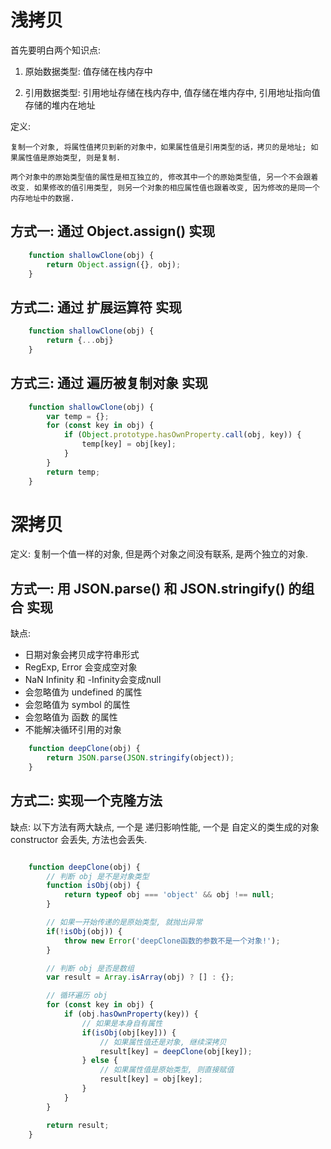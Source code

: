 # 浅拷贝

首先要明白两个知识点:

1. 原始数据类型: 值存储在栈内存中

2. 引用数据类型: 引用地址存储在栈内存中, 值存储在堆内存中, 引用地址指向值存储的堆内在地址

定义:

    复制一个对象, 将属性值拷贝到新的对象中，如果属性值是引用类型的话，拷贝的是地址; 如果属性值是原始类型, 则是复制. 

    两个对象中的原始类型值的属性是相互独立的, 修改其中一个的原始类型值, 另一个不会跟着改变. 如果修改的值引用类型, 则另一个对象的相应属性值也跟着改变, 因为修改的是同一个内存地址中的数据.

## 方式一: 通过 Object.assign() 实现

```JavaScript
    function shallowClone(obj) {
        return Object.assign({}, obj);
    }
```

## 方式二: 通过 扩展运算符 实现

```JavaScript
    function shallowClone(obj) {
        return {...obj}
    }
```

## 方式三: 通过 遍历被复制对象 实现

```JavaScript
    function shallowClone(obj) {
        var temp = {};
        for (const key in obj) {
            if (Object.prototype.hasOwnProperty.call(obj, key)) {
                temp[key] = obj[key];
            }
        }
        return temp;
    }
```

# 深拷贝

定义: 复制一个值一样的对象, 但是两个对象之间没有联系, 是两个独立的对象.

## 方式一: 用 JSON.parse() 和 JSON.stringify() 的组合 实现

缺点: 

* 日期对象会拷贝成字符串形式
* RegExp, Error 会变成空对象
* NaN Infinity 和 -Infinity会变成null
* 会忽略值为 undefined 的属性
* 会忽略值为 symbol 的属性
* 会忽略值为 函数 的属性
* 不能解决循环引用的对象

```JavaScript
    function deepClone(obj) {
        return JSON.parse(JSON.stringify(object));
    }
```

## 方式二: 实现一个克隆方法

缺点:
    以下方法有两大缺点, 一个是 递归影响性能, 一个是 自定义的类生成的对象 constructor 会丢失, 方法也会丢失.

```JavaScript

    function deepClone(obj) {
        // 判断 obj 是不是对象类型
        function isObj(obj) {
            return typeof obj === 'object' && obj !== null;
        }

        // 如果一开始传递的是原始类型, 就抛出异常
        if(!isObj(obj)) {
            throw new Error('deepClone函数的参数不是一个对象!');
        }

        // 判断 obj 是否是数组
        var result = Array.isArray(obj) ? [] : {};

        // 循环遍历 obj
        for (const key in obj) {
            if (obj.hasOwnProperty(key)) {
                // 如果是本身自有属性
                if(isObj(obj[key])) {
                    // 如果属性值还是对象, 继续深拷贝
                    result[key] = deepClone(obj[key]);
                } else {
                    // 如果属性值是原始类型, 则直接赋值
                    result[key] = obj[key];
                }
            }
        }

        return result;
    }
```